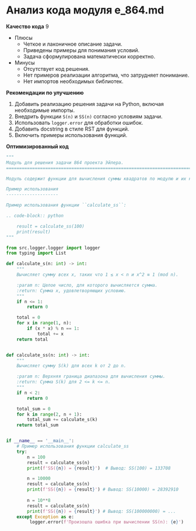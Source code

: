 # Анализ кода модуля e_864.md

**Качество кода**
9
- Плюсы
    - Четкое и лаконичное описание задачи.
    - Приведены примеры для понимания условий.
    - Задача сформулирована математически корректно.
- Минусы
    - Отсутствует код решения.
    - Нет примеров реализации алгоритма, что затрудняет понимание.
    - Нет импортов необходимых библиотек.

**Рекомендации по улучшению**
1.  Добавить реализацию решения задачи на Python, включая необходимые импорты.
2.  Внедрить функции `S(n)` и `SS(n)` согласно условиям задачи.
3.  Использовать `logger.error` для обработки ошибок.
4.  Добавить docstring в стиле RST для функций.
5.  Включить примеры использования функций.

**Оптимизированный код**
```python
"""
Модуль для решения задачи 864 проекта Эйлера.
=========================================================================================

Модуль содержит функции для вычисления суммы квадратов по модулю и их накопленной суммы.

Пример использования
--------------------

Пример использования функции ``calculate_ss``:

.. code-block:: python

    result = calculate_ss(100)
    print(result)
"""

from src.logger.logger import logger
from typing import List

def calculate_s(n: int) -> int:
    """
    Вычисляет сумму всех x, таких что 1 ≤ x < n и x^2 ≡ 1 (mod n).

    :param n: Целое число, для которого вычисляется сумма.
    :return: Сумма x, удовлетворяющих условию.
    """
    if n <= 1:
        return 0

    total = 0
    for x in range(1, n):
        if (x * x) % n == 1:
            total += x
    return total


def calculate_ss(n: int) -> int:
    """
    Вычисляет сумму S(k) для всех k от 2 до n.

    :param n: Верхняя граница диапазона для вычисления суммы.
    :return: Сумма S(k) для 2 <= k <= n.
    """
    if n < 2:
        return 0

    total_sum = 0
    for k in range(2, n + 1):
        total_sum += calculate_s(k)
    return total_sum


if __name__ == '__main__':
    # Пример использования функции calculate_ss
    try:
        n = 100
        result = calculate_ss(n)
        print(f'SS({n}) = {result}')  # Вывод: SS(100) = 133708

        n = 10000
        result = calculate_ss(n)
        print(f'SS({n}) = {result}') # Вывод: SS(10000) = 28392910
        
        n = 10**8
        result = calculate_ss(n)
        print(f'SS({n}) = {result}') # Вывод: SS(100000000) = ...
    except Exception as e:
         logger.error(f'Произошла ошибка при вычислении SS(n): {e}')
```